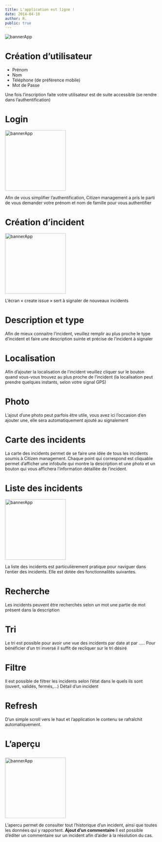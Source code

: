 ```yaml
---
title: L'application est ligne !
date: 2014-04-10
author: R.
public: true
---
```


<img src="../img/banner.png" alt="bannerApp">


<div class="blogTxt">
<h1><i class="icon-user"></i>Création d’utilisateur </h1>

<ul>
<li>Prénom</li>
<li>Nom</li>
<li>Téléphone (de préférence mobile)</li>
<li>Mot de Passe </li>
</ul>
<p>
Une fois l’inscription faite votre utilisateur est de suite accessible (se rendre dans l’authentification)
</p>
<h1><i class="icon-key"></i>Login</h1>
<img src="../img/a.jpg" alt="bannerApp" height="200">
<p> 
Afin de vous simplifier l’authentification, Citizen management a pris le parti de vous demander votre prénom et nom de famille pour vous authentifier 

</p>
<h1><i class="icon-add"></i>
Création d’incident 
</h1>
<img src="../img/b.jpg" alt="bannerApp" height="200">
<p>
L’écran « create issue » sert à signaler de nouveaux incidents 
</p>
<h1><i class="icon-text"></i>
Description et type 
</h1>
<p>
Afin de mieux connaitre l’incident, veuillez remplir au plus proche le type d’incident et faire une description suinte et précise de l’incident à signaler
</p>
<h1><i class="icon-location"></i>
Localisation 
</h1>
<p>
Afin d’ajouter la localisation de l’incident veuillez cliquer sur le bouton quand vous-vous trouvez au plus proche de l’incident (la localisation peut prendre quelques instants, selon votre signal GPS)
</p>
<h1><i class="icon-camera"></i>
Photo
</h1>
<p>
L’ajout d’une photo peut parfois être utile, vous avez ici l’occasion d’en ajouter une, elle sera automatiquement ajouté au signalement 
</p>
<h1><i class="icon-location"></i>
Carte des incidents 
</h1>
<p>
La carte des incidents permet de se faire une idée de tous les incidents soumis à Citizen management. Chaque point qui correspond est cliquable permet d’afficher une infobulle qui montre la description et une photo et un bouton qui vous affichera l’information détaillée de l’incident.
</p>
<h1> <i class="icon-list"></i>
Liste des incidents 
</h1>
<img src="../img/tri.jpg" alt="bannerApp" height="200">
<p>
La liste des incidents est particulièrement pratique pour naviguer dans l’entier des incidents. Elle est dotée des fonctionnalités suivantes.
</p>
<h1><i class="icon-search"></i>
Recherche
</h1>
<p> 
Les incidents peuvent être recherchés selon un mot une partie de mot présent dans la description 
</p>
<h1><i class="icon-sort"></i>
Tri 
</h1>
<p>
Le tri est possible pour avoir une vue des incidents par date at par  ….. Pour bénéficier d’un tri inversé il suffit de recliquer sur le tri désiré 
</p>
<h1><i class="icon-filter"></i>
Filtre
</h1>
<p> 
Il est possible de filtrer les incidents selon l’état dans le quels ils sont (ouvert, validés, fermés,…)
Détail d’un incident 
</p>
<h1><i class="icon-spinner"></i>
Refresh
</h1>
<p>
D’un simple scroll vers le haut et l’application le contenu se rafraîchit automatiquement.
</p>
<h1><i class="icon-eye"></i>

L’aperçu
</h1>
<img src="../img/issue.jpg" alt="bannerApp" height="200">
<p> 
L’apercu permet de consulter tout l’historique d’un incident, ainsi que toutes les données qui y rapportent.
<b>Ajout d’un commentaire </b>
Il est possible d’éditer un commentaire sur un incident afin d’aider à la résolution du cas. 
<p>
</div>

